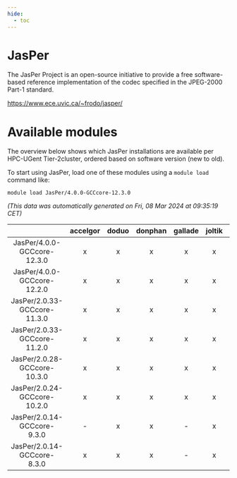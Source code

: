 ```yaml
---
hide:
  - toc
---
```


JasPer
======


The JasPer Project is an open-source initiative to provide a free software-based reference implementation of the codec specified in the JPEG-2000 Part-1 standard.

https://www.ece.uvic.ca/~frodo/jasper/
# Available modules


The overview below shows which JasPer installations are available per HPC-UGent Tier-2cluster, ordered based on software version (new to old).

To start using JasPer, load one of these modules using a `module load` command like:

```shell
module load JasPer/4.0.0-GCCcore-12.3.0
```

*(This data was automatically generated on Fri, 08 Mar 2024 at 09:35:19 CET)*  

| |accelgor|doduo|donphan|gallade|joltik|skitty|
| :---: | :---: | :---: | :---: | :---: | :---: | :---: |
|JasPer/4.0.0-GCCcore-12.3.0|x|x|x|x|x|x|
|JasPer/4.0.0-GCCcore-12.2.0|x|x|x|x|x|x|
|JasPer/2.0.33-GCCcore-11.3.0|x|x|x|x|x|x|
|JasPer/2.0.33-GCCcore-11.2.0|x|x|x|x|x|x|
|JasPer/2.0.28-GCCcore-10.3.0|x|x|x|x|x|x|
|JasPer/2.0.24-GCCcore-10.2.0|x|x|x|x|x|x|
|JasPer/2.0.14-GCCcore-9.3.0|-|x|x|-|x|x|
|JasPer/2.0.14-GCCcore-8.3.0|x|x|x|-|x|x|
